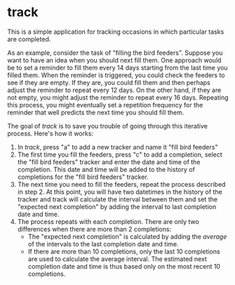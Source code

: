 # track

This is a simple application for tracking occasions in which particular tasks are completed.

As an example, consider the task of "filling the bird feeders". Suppose you want to have an idea when you should next fill them. One approach would be to set a reminder to fill them every 14 days starting from the last time you filled them. When the reminder is triggered, you could check the feeders to see if they are empty. If they are, you could fill them and then perhaps adjust the reminder to repeat every 12 days. On the other hand, if they are not empty, you might adjust the reminder to repeat every 16 days. Repeating this process, you might eventually set a repetition frequency for the reminder that well predicts the next time you should fill them.

The goal of *track* is to save you trouble of going through this iterative process. Here's how it works:

1. In *track*, press "a" to add a new tracker and name it "fill bird feeders"
2. The first time you fill the feeders, press "c" to add a completion, select the "fill bird feeders" tracker and enter the date and time of the completion. This date and time will be added to the history of completions for the "fill bird feeders" tracker.
3. The next time you need to fill the feeders, repeat the process described in step 2. At this point, you will have two datetimes in the history of the tracker and track will calculate the interval between them and set the "expected next completion" by adding the interval to last completion date and time.
4. The process repeats with each completion. There are only two differences when there are more than 2 completions:
   - The "expected next completion" is calculated by adding the *average* of the intervals to the last completion date and time.
   - If there are more than 10 completions, only the last 10 completions are used to calculate the average interval. The estimated next completion date and time is thus based only on the most recent 10 completions.




